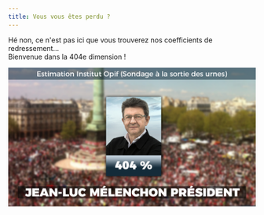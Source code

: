 ```yaml
---
title: Vous vous êtes perdu ?
---
```


Hé non, ce n'est pas ici que vous trouverez nos coefficients de redressement...<br />
Bienvenue dans la 404e dimension !

![Jean-Luc Mélenchon, élu à 404%](/assets/404.png)
